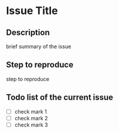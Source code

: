 # Issue Title

## Description

brief summary of the issue

## Step to reproduce

step to reproduce

## Todo list of the current issue

- [ ] check mark 1
- [ ] check mark 2
- [ ] check mark 3
